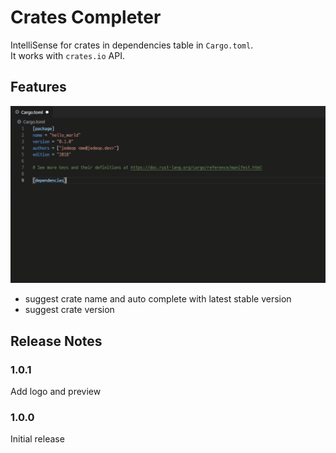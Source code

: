 # Crates Completer

IntelliSense for crates in dependencies table in `Cargo.toml`.  
It works with `crates.io` API.

## Features

![preview](images/preview.gif)
- suggest crate name and auto complete with latest stable version
- suggest crate version

## Release Notes

### 1.0.1

Add logo and preview

### 1.0.0

Initial release